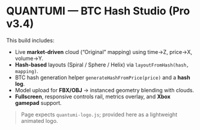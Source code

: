 # QUANTUMI — BTC Hash Studio (Pro v3.4)

This build includes:
- Live **market-driven** cloud (“Original” mapping) using time→Z, price→X, volume→Y.
- **Hash-based** layouts (Spiral / Sphere / Helix) via `layoutFromHash(hash, mapping)`.
- BTC hash generation helper `generateHashFromPrice(price)` and a **hash log**.
- Model upload for **FBX/OBJ** → instanced geometry blending with clouds.
- **Fullscreen**, responsive controls rail, metrics overlay, and **Xbox gamepad** support.

> Page expects `quantumi-logo.js`; provided here as a lightweight animated logo.
